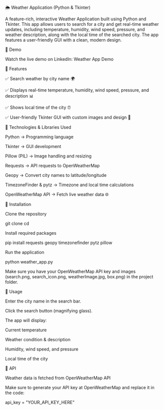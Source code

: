 🌦 Weather Application (Python & Tkinter)

A feature-rich, interactive Weather Application built using Python and Tkinter. This app allows users to search for a city and get real-time weather updates, including temperature, humidity, wind speed, pressure, and weather description, along with the local time of the searched city. The app features a user-friendly GUI with a clean, modern design.

🔹 Demo

Watch the live demo on LinkedIn: Weather App Demo

🔹 Features

✅ Search weather by city name 🌍

✅ Displays real-time temperature, humidity, wind speed, pressure, and description 📊

✅ Shows local time of the city ⏰

✅ User-friendly Tkinter GUI with custom images and design 🎨

🔹 Technologies & Libraries Used

Python → Programming language

Tkinter → GUI development

Pillow (PIL) → Image handling and resizing

Requests → API requests to OpenWeatherMap

Geopy → Convert city names to latitude/longitude

TimezoneFinder & pytz → Timezone and local time calculations

OpenWeatherMap API → Fetch live weather data 🌐



🔹 Installation

Clone the repository

git clone <repository-url>
cd <repository-folder>


Install required packages

pip install requests geopy timezonefinder pytz pillow


Run the application

python weather_app.py


Make sure you have your OpenWeatherMap API key and images (search.png, search_icon.png, weatherImage.jpg, box.png) in the project folder.

🔹 Usage

Enter the city name in the search bar.

Click the search button (magnifying glass).

The app will display:

Current temperature

Weather condition & description

Humidity, wind speed, and pressure

Local time of the city

🔹 API

Weather data is fetched from OpenWeatherMap API

Make sure to generate your API key at OpenWeatherMap
 and replace it in the code:

api_key = "YOUR_API_KEY_HERE"

